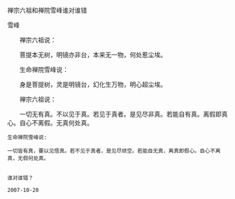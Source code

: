 禅宗六祖和禅院雪峰谁对谁错

雪峰


　　禅宗六祖说：

　　菩提本无树，明镜亦非台，本来无一物，何处惹尘埃。


　　生命禅院雪峰说：

　　身是菩提树，灵是明镜台，幻化生万物，明心超尘埃。


　　禅宗六祖说：

　　一切无有真。不以见于真。若见于真者。是见尽非真。若能自有真。离假即真心。自心不离假。无真何处真。


    生命禅院雪峰说:

    一切皆有真，要以见悟真。若不见于真者，是见尽顽空。若能自无真，离真即假心。自心不离真，无假何处真。


    谁对谁错？

    2007-10-20



